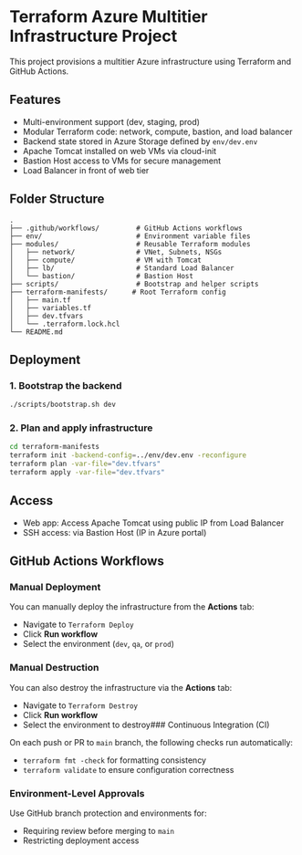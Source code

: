 # Terraform Azure Multitier Infrastructure Project

This project provisions a multitier Azure infrastructure using Terraform and GitHub Actions.

## Features

- Multi-environment support (dev, staging, prod)
- Modular Terraform code: network, compute, bastion, and load balancer
- Backend state stored in Azure Storage defined by `env/dev.env`
- Apache Tomcat installed on web VMs via cloud-init
- Bastion Host access to VMs for secure management
- Load Balancer in front of web tier

## Folder Structure

```
.
├── .github/workflows/         # GitHub Actions workflows
├── env/                       # Environment variable files
├── modules/                   # Reusable Terraform modules
│   ├── network/               # VNet, Subnets, NSGs
│   ├── compute/               # VM with Tomcat
│   ├── lb/                    # Standard Load Balancer
│   └── bastion/               # Bastion Host
├── scripts/                   # Bootstrap and helper scripts
├── terraform-manifests/      # Root Terraform config
│   ├── main.tf
│   ├── variables.tf
│   ├── dev.tfvars
│   └── .terraform.lock.hcl
└── README.md
```

## Deployment

### 1. Bootstrap the backend

```bash
./scripts/bootstrap.sh dev
```

### 2. Plan and apply infrastructure

```bash
cd terraform-manifests
terraform init -backend-config=../env/dev.env -reconfigure
terraform plan -var-file="dev.tfvars"
terraform apply -var-file="dev.tfvars"
```

## Access

- Web app: Access Apache Tomcat using public IP from Load Balancer
- SSH access: via Bastion Host (IP in Azure portal)

## GitHub Actions Workflows

### Manual Deployment

You can manually deploy the infrastructure from the **Actions** tab:

- Navigate to `Terraform Deploy`
- Click **Run workflow**
- Select the environment (`dev`, `qa`, or `prod`)

### Manual Destruction

You can also destroy the infrastructure via the **Actions** tab:

- Navigate to `Terraform Destroy`
- Click **Run workflow**
- Select the environment to destroy### Continuous Integration (CI)

On each push or PR to `main` branch, the following checks run automatically:

- `terraform fmt -check` for formatting consistency
- `terraform validate` to ensure configuration correctness

### Environment-Level Approvals

Use GitHub branch protection and environments for:
- Requiring review before merging to `main`
- Restricting deployment access